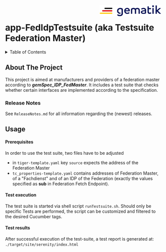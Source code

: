 <img align="right" width="200" height="37" src="Gematik_Logo_Flag.png"/> <br/>

# app-FedIdpTestsuite (aka Testsuite Federation Master)

<details>
  <summary>Table of Contents</summary>
  <ol>
    <li>
      <a href="#about-the-project">About The Project</a>
       <ul>
        <li><a href="#releasenotes">Release Notes</a></li>
      </ul>     
    </li>
    <li>
      <a href="#usage">Usage</a>
      <ul>
        <li><a href="#prerequisites">Prerequisites</a></li>
        <li><a href="#test-execution">Test execution</a></li>
        <li><a href="#test-results">Test results</a></li>
      </ul>
    </li>
  </ol>
</details>

## About The Project

This project is aimed at manufacturers and providers of a federation master according to
***gemSpec_IDP_FedMaster***.
It includes a test suite that checks whether certain interfaces are implemented according to the
specification.

### Release Notes

See `ReleaseNotes.md` for all information regarding the (newest) releases.

## Usage

#### Prerequisites

In order to use the test suite, two files have to be adjusted

* in `tiger-template.yaml` key `source` expects the address of the Federation Master
* `tc_properties-template.yaml` contains addresses of Federation Master, of a "Fachdienst"
  and of an IDP of the Federation (exactly the values specified as **sub** in Federation
  Fetch Endpoint).

#### Test execution

The test suite is started via shell script `runTestsuite.sh`. Should only be specific
Tests are performed, the script can be customized and filtered to the desired Cucumber tags.

#### Test results

After successful execution of the test-suite, a test report is generated
at: ```./target/site/serenity/index.html```
